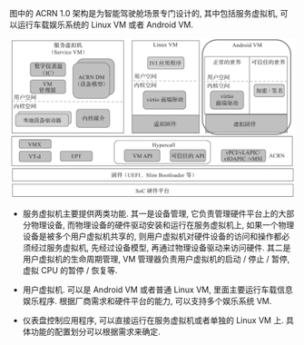 
图中的 ACRN 1.0 架构是为智能驾驶舱场景专门设计的, 其中包括服务虚拟机, 可以运行车载娱乐系统的 Linux VM 或者 Android VM.

![2024-10-22-23-17-34.png](./images/2024-10-22-23-17-34.png)

* 服务虚拟机主要提供两类功能. 其一是设备管理, 它负责管理硬件平台上的大部分物理设备, 而物理设备的硬件驱动安装和运行在服务虚拟机上, 如果一个物理设备是被多个用户虚拟机共享的, 则用户虚拟机对硬件设备的访问和操作都必须经过服务虚拟机, 先经过设备模型, 再通过物理设备驱动来访问硬件. 其二是用户虚拟机的生命周期管理, VM 管理器负责用户虚拟机的启动 / 停止 / 暂停, 虚拟 CPU 的暂停 / 恢复等.

* 用户虚拟机. 可以是 Android VM 或者普通 Linux VM, 里面主要运行车载信息娱乐程序. 根据厂商需求和硬件平台的能力, 可以支持多个娱乐系统 VM.

* 仪表盘控制应用程序, 可以直接运行在服务虚拟机或者单独的 Linux VM 上. 具体功能的配置划分可以根据需求来确定.

